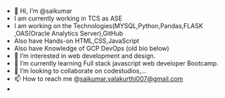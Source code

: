 - 👋 Hi, I’m @saikumar
- I am currently working in TCS as ASE
- I am working on the Technologies(MYSQL,Python,Pandas,FLASK ,OAS(Oracle Analytics Server),GitHub
- Also have Hands-on HTML,CSS,JavaScript
- Also have Knowledge of GCP DevOps (old bio below) 
- 👀 I’m interested in web development and design.
- 🌱 I’m currently learning Full stack javascript web developer Bootcamp.
- 💞️ I’m looking to collaborate on codestudios,...
- 📫 How to reach me  @saikumar.yalakurthi007@gmail.com
- 

<!---
12saikumar8/12saikumar8 is a ✨ special ✨ repository because its `README.md` (this file) appears on your GitHub profile.
You can click the Preview link to take a look at your changes.
--->

